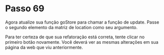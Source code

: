 # Passo 69

Agora atualize sua função goStore para chamar a função de update. Passe o segundo elemento da matriz de location como seu argumento.

Para ter certeza de que sua refatoração está correta, tente clicar no primeiro botão novamente. Você deverá ver as mesmas alterações em sua página da web que viu anteriormente.
